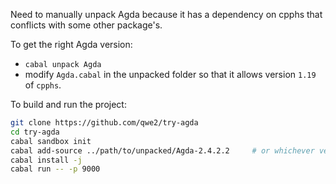 Need to manually unpack Agda because it has a dependency on cpphs that conflicts with some other package's.

To get the right Agda version:
 * `cabal unpack Agda`
 * modify `Agda.cabal` in the unpacked folder so that it allows version `1.19` of `cpphs`.

To build and run the project:
```bash
git clone https://github.com/qwe2/try-agda
cd try-agda
cabal sandbox init
cabal add-source ../path/to/unpacked/Agda-2.4.2.2     # or whichever version you unpacked
cabal install -j
cabal run -- -p 9000
```
